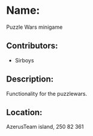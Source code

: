 # Name:
Puzzle Wars minigame            

## Contributors:
- Sirboys

## Description:
Functionality for the puzzlewars.

## Location:
AzerusTeam island, 250 82 361
